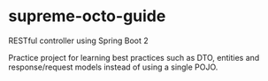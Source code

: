 # supreme-octo-guide
RESTful controller using Spring Boot 2

Practice project for learning best practices such as DTO, entities and response/request models instead of using a single POJO.
